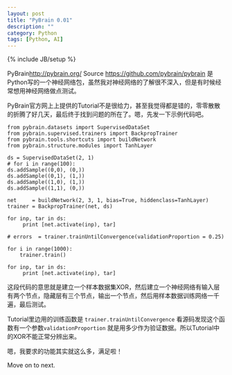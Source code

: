 ```yaml
---
layout: post
title: "PyBrain 0.01"
description: ""
category: Python
tags: [Python, AI]
---
```

{% include JB/setup %}

PyBrain<http://pybrain.org/> Source <https://github.com/pybrain/pybrain> 是Python写的一个神经网络包，虽然我对神经网络的了解很不深入，但是有时候经常想用神经网络做点测试。

PyBrain官方网上上提供的Tutorial不是很给力，甚至我觉得都是错的，零零散散的折腾了好几天，最后终于找到问题的所在了。嗯，先发一下示例代码吧。
	
	from pybrain.datasets import SupervisedDataSet
	from pybrain.supervised.trainers import BackpropTrainer
	from pybrain.tools.shortcuts import buildNetwork
	from pybrain.structure.modules import TanhLayer
	
	ds = SupervisedDataSet(2, 1)
	# for i in range(100):
	ds.addSample((0,0), (0,))
	ds.addSample((0,1), (1,))
	ds.addSample((1,0), (1,))
	ds.addSample((1,1), (0,))
	
	net     = buildNetwork(2, 3, 1, bias=True, hiddenclass=TanhLayer)
	trainer = BackpropTrainer(net, ds)
	
	for inp, tar in ds:
	     print [net.activate(inp), tar]
	
	# errors  = trainer.trainUntilConvergence(validationProportion = 0.25)
	
	for i in range(1000):
	    trainer.train()
	
	for inp, tar in ds:
	     print [net.activate(inp), tar]
	     
这段代码的意思就是建立一个样本数据集XOR，然后建立一个神经网络有输入层有两个节点，隐藏层有三个节点，输出一个节点，然后用样本数据训练网络一千遍，最后测试。

Tutorial里边用的训练函数是 `trainer.trainUntilConvergence` 看源码发现这个函数有一个参数`validationProportion` 就是用多少作为验证数据。所以Tutorial中的XOR不能正常分辨出来。

嗯，我要求的功能其实就这么多，满足啦！

Move on to next. 
